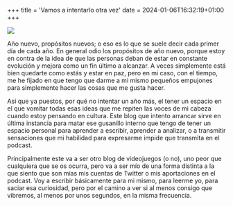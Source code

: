 +++
title = 'Vamos a intentarlo otra vez'
date = 2024-01-06T16:32:19+01:00
+++

<img 
src="https://drive.google.com/uc?id=1Q4p4Oe1afYX7Da2-EvBWxzE7grCOia0F">

Año nuevo, propósitos nuevos; o eso es lo que se suele decir cada primer día de cada año. En general odio los propósitos de año nuevo, porque estoy en contra de la idea de que las personas deban de estar en constante evolución y mejora como un fin último a alcanzar. A veces simplemente está bien quedarte como estás y estar en paz, pero en mi caso, con el tiempo, me he fijado en que tengo que darme a mi mismo pequeños empujones para simplemente hacer las cosas que me gusta hacer.

Así que ya puestos, por qué no intentar un año más, el tener un espacio en el que vomitar todas esas ideas que me repiten las voces de mi cabeza cuando estoy pensando en cultura. Este blog que intento arrancar sirve en última instancia para matar ese gusanillo interno que tengo de tener un espacio personal para aprender a escribir, aprender a analizar, o a transmitir sensaciones que mi habilidad para expresarme impide que transmita en el podcast.

Principalmente este va a ser otro blog de videojuegos (o no), uno peor que cualquiera que se os ocurra, pero va a ser mío de una forma distinta a la que siento que son mías mis cuentas de Twitter o mis aportaciones en el podcast. Voy a escribir básicamente para mi mismo, para leerme yo, para saciar esa curiosidad, pero por el camino a ver si al menos consigo que vibremos, al menos por unos segundos, en la misma frecuencia.



